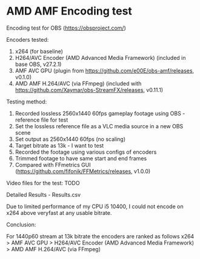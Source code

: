 # AMD AMF Encoding test

Encoding test for OBS (https://obsproject.com/)

Encoders tested: 
1. x264 (for baseline)
2. H264/AVC Encoder (AMD Advanced Media Framework) (included in base OBS, v27.2.1)
3. AMF AVC GPU (plugin from https://github.com/e00E/obs-amf/releases, v0.1.0)
4. AMD AMF H.264/AVC (via FFmpeg) (included with https://github.com/Xaymar/obs-StreamFX/releases, v0.11.1)

Testing method:
1. Recorded lossless 2560x1440 60fps gameplay footage using OBS - reference file for test
2. Set the lossless reference file as a VLC media source in a new OBS scene
3. Set output as 2560x1440 60fps (no scaling)
4. Target bitrate as 13k - I want to test
5. Recorded the footage using various configs of encoders
6. Trimmed footage to have same start and end frames
7. Compared with FFmetrics GUI (https://github.com/fifonik/FFMetrics/releases, v1.0.0)

Video files for the test: TODO

Detailed Results - Results.csv

Due to limited performance of my CPU i5 10400, I could not encode on x264 above veryfast at any usable bitrate.

Conclusion:

For 1440p60 stream at 13k bitrate the encoders are ranked as follows
x264 > AMF AVC GPU > H264/AVC Encoder (AMD Advanced Media Framework) > AMD AMF H.264/AVC (via FFmpeg)
